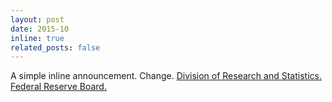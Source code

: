 ```yaml
---
layout: post
date: 2015-10
inline: true
related_posts: false
---
```


A simple inline announcement. Change. <a href= 'https://www.federalreserve.gov/econres/rsfs-staff.htm'>Division of Research and Statistics. Federal Reserve Board.</a>
